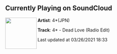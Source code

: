 ## Currently Playing on SoundCloud

[<img align="left" width="100" src="https://i1.sndcdn.com/artworks-s0La4yNRhP1mRJY0-z90suQ-t500x500.jpg">](https://soundcloud.com/4_jpn_official/4-dead-love-radio-edit)

**Artist**: 4*(JPN) 

**Track**: 4* - Dead Love (Radio Edit)

Last updated at 03/26/2021 18:33
